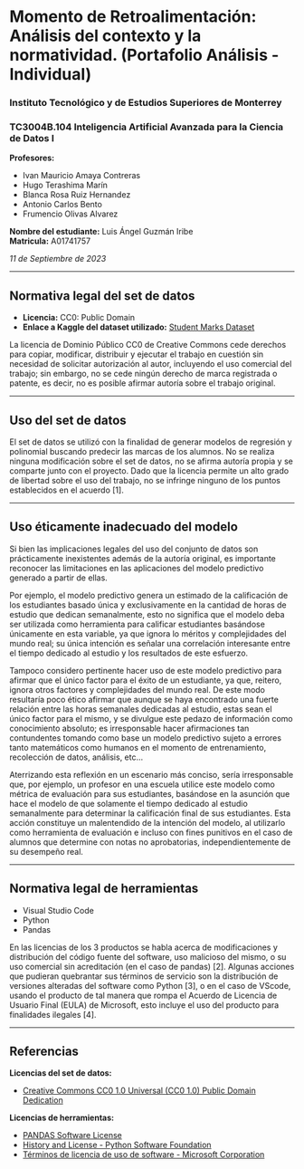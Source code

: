 # Momento de Retroalimentación: Análisis del contexto y la normatividad. (Portafolio Análisis - Individual)

### Instituto Tecnológico y de Estudios Superiores de Monterrey
### TC3004B.104 Inteligencia Artificial Avanzada para la Ciencia de Datos I

**Profesores:**
- Ivan Mauricio Amaya Contreras
- Hugo Terashima Marín
- Blanca Rosa Ruiz Hernandez
- Antonio Carlos Bento
- Frumencio Olivas Alvarez

**Nombre del estudiante:** Luis Ángel Guzmán Iribe  
**Matricula:** A01741757

*11 de Septiembre de 2023*

---

## Normativa legal del set de datos

- **Licencia:** CC0: Public Domain
- **Enlace a Kaggle del dataset utilizado:** [Student Marks Dataset](https://www.kaggle.com/datasets/yasserh/student-marks-dataset)

La licencia de Dominio Público CC0 de Creative Commons cede derechos para copiar, modificar, distribuir y ejecutar el trabajo en cuestión sin necesidad de solicitar autorización al autor, incluyendo el uso comercial del trabajo; sin embargo, no se cede ningún derecho de marca registrada o patente, es decir, no es posible afirmar autoría sobre el trabajo original.

---

## Uso del set de datos

El set de datos se utilizó con la finalidad de generar modelos de regresión y polinomial buscando predecir las marcas de los alumnos. No se realiza ninguna modificación sobre el set de datos, no se afirma autoría propia y se comparte junto con el proyecto. Dado que la licencia permite un alto grado de libertad sobre el uso del trabajo, no se infringe ninguno de los puntos establecidos en el acuerdo [1].

---

## Uso éticamente inadecuado del modelo

Si bien las implicaciones legales del uso del conjunto de datos son prácticamente inexistentes además de la autoría original, es importante reconocer las limitaciones en las aplicaciones del modelo predictivo generado a partir de ellas.

Por ejemplo, el modelo predictivo genera un estimado de la calificación de los estudiantes basado única y exclusivamente en la cantidad de horas de estudio que dedican semanalmente, esto no significa que el modelo deba ser utilizada como herramienta para calificar estudiantes basándose únicamente en esta variable, ya que ignora lo méritos y complejidades del mundo real; su única intención es señalar una correlación interesante entre el tiempo dedicado al estudio y los resultados de este esfuerzo.

Tampoco considero pertinente hacer uso de este modelo predictivo para afirmar que el único factor para el éxito de un estudiante, ya que, reitero, ignora otros factores y complejidades del mundo real. De este modo resultaría poco ético afirmar que aunque se haya encontrado una fuerte relación entre las horas semanales dedicadas al estudio, estas sean el único factor para el mismo, y se divulgue este pedazo de información como conocimiento absoluto; es irresponsable hacer afirmaciones tan contundentes tomando como base un modelo predictivo sujeto a errores tanto matemáticos como humanos en el momento de entrenamiento, recolección de datos, análisis, etc…

Aterrizando esta reflexión en un escenario más conciso, sería irresponsable que, por ejemplo, un profesor en una escuela utilice este modelo como métrica de evaluación para sus estudiantes, basándose en la asunción que hace el modelo de que solamente el tiempo dedicado al estudio semanalmente para determinar la calificación final de sus estudiantes. Esta acción constituye un malentendido de la intención del modelo, al utilizarlo como herramienta de evaluación e incluso con fines punitivos en el caso de alumnos que determine con notas no aprobatorias, independientemente de su desempeño real.

---

## Normativa legal de herramientas

- Visual Studio Code
- Python
- Pandas

En las licencias de los 3 productos se habla acerca de modificaciones y distribución del código fuente del software, uso malicioso del mismo, o su uso comercial sin acreditación (en el caso de pandas) [2]. Algunas acciones que pudieran quebrantar sus términos de servicio son la distribución de versiones alteradas del software como Python [3], o en el caso de VScode, usando el producto de tal manera que rompa el Acuerdo de Licencia de Usuario Final (EULA) de Microsoft, esto incluye el uso del producto para finalidades ilegales [4].

---

## Referencias

**Licencias del set de datos:** 
- [Creative Commons CC0 1.0 Universal (CC0 1.0) Public Domain Dedication](https://creativecommons.org/publicdomain/zero/1.0/)

**Licencias de herramientas:** 
- [PANDAS Software License](https://github.com/pandas-dev/pandas/blob/main/LICENSE) 
- [History and License - Python Software Foundation](https://docs.python.org/3/license.html)
- [Términos de licencia de uso de software - Microsoft Corporation](https://code.visualstudio.com/license?lang=es)
